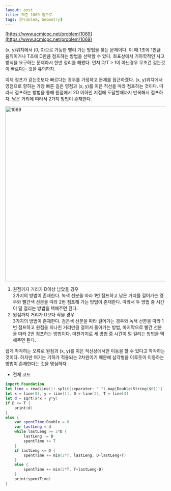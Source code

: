 ```yaml
---
layout: post
title: 백준 1069 집으로
tags: [Problem, Geometry]
---
```


[https://www.acmicpc.net/problem/1069](https://www.acmicpc.net/problem/1069)

(x, y)위치에서 (0, 0)으로 가능한 빨리 가는 방법을 찾는 문제이다. 이 때 1초에 1만큼 움직이거나 T초에 D만큼 점프하는 방법을 선택할 수 있다. 좌표상에서 기하학적인 사고방식을 요구하는 문제라서 한번 정리를 해봤다. 먼저 D/T > 1이 아닌경우 무조건 걷는것이 빠르다는 것을 유의하자.  

이제 점프가 걷는것보다 빠르다는 경우를 가정하고 문제를 접근하겠다. (x, y)위치에서 영점으로 향하는 가장 빠른 길은 영점과 (x, y)를 이은 직선을 따라 점프하는 것이다. 따라서 점프하는 방법을 통해 원점에서 2D 이하인 지점에 도달할때까지 반복해서 점프하자. 남은 거리에 따라서 2가지 방법이 존재한다.  

<img width="550" alt="1069" src="https://user-images.githubusercontent.com/78075226/122665554-de75ac80-d1e2-11eb-9ace-367018e23bde.png">

1. 원점까지 거리가 D이상 남았을 경우  
2가지의 방법이 존재한다. 녹색 선분을 따라 1번 점프하고 남은 거리를 걸어가는 경우와 빨간색 선분을 따라 2번 점프해 가는 방법이 존재한다. 따라서 두 방법 중 시간이 덜 걸리는 방법을 택해주면 된다.  
2. 원점까지 거리가 D보다 작을 경우  
3가지의 방법이 존재한다. 검은색 선분을 따라 걸어가는 경우와 녹색 선분을 따라 1번 점프하고 원점을 지나친 거리만큼 걸어서 돌아가는 방법, 마지막으로 빨간 선분을 따라 2번 점프하는 방법이다. 마찬가지로 세 방법 중 시간이 덜 걸리는 방법을 택해주면 된다.  



쉽게 착각하는 오류로 원점과 (x, y)를 이은 직선상에서만 이동을 할 수 있다고 착각하는 것이다. 하지만 여기는 기하가 적용되는 2차원이기 때문에 삼각형을 이루듯이 이동하는 방법이 존재한다는 것을 명심하자.  

- 전체 코드



```swift
import Foundation
let line = readLine()!.split(separator: " ").map{Double(String($0))!}
let x = line[0], y = line[1], D = line[2], T = line[3]
let d = sqrt(x*x + y*y)
if D <= T {
    print(d)
}
else {
    var spentTime:Double = 0
    var lastLeng = d
    while lastLeng >= 2*D {
        lastLeng -= D
        spentTime += T
    }
    if lastLeng <= D {
        spentTime += min(2*T, lastLeng, D-lastLeng+T)
    }
    else {
        spentTime += min(2*T, T+lastLeng-D)
    }
    print(spentTime)
}
```


